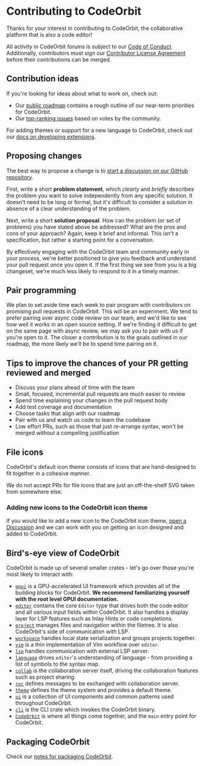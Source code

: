 ﻿# Contributing to CodeOrbit

Thanks for your interest in contributing to CodeOrbit, the collaborative platform that is also a code editor!

All activity in CodeOrbit forums is subject to our [Code of Conduct](https://CodeOrbit.dev/code-of-conduct). Additionally, contributors must sign our [Contributor License Agreement](https://CodeOrbit.dev/cla) before their contributions can be merged.

## Contribution ideas

If you're looking for ideas about what to work on, check out:

- Our [public roadmap](https://CodeOrbit.dev/roadmap) contains a rough outline of our near-term priorities for CodeOrbit.
- Our [top-ranking issues](https://github.com/CodeOrbit-industries/CodeOrbit/issues/5393) based on votes by the community.

For adding themes or support for a new language to CodeOrbit, check out our [docs on developing extensions](https://CodeOrbit.dev/docs/extensions/developing-extensions).

## Proposing changes

The best way to propose a change is to [start a discussion on our GitHub repository](https://github.com/CodeOrbit-industries/CodeOrbit/discussions).

First, write a short **problem statement**, which _clearly_ and _briefly_ describes the problem you want to solve independently from any specific solution. It doesn't need to be long or formal, but it's difficult to consider a solution in absence of a clear understanding of the problem.

Next, write a short **solution proposal**. How can the problem (or set of problems) you have stated above be addressed? What are the pros and cons of your approach? Again, keep it brief and informal. This isn't a specification, but rather a starting point for a conversation.

By effectively engaging with the CodeOrbit team and community early in your process, we're better positioned to give you feedback and understand your pull request once you open it. If the first thing we see from you is a big changeset, we're much less likely to respond to it in a timely manner.

## Pair programming

We plan to set aside time each week to pair program with contributors on promising pull requests in CodeOrbit. This will be an experiment. We tend to prefer pairing over async code review on our team, and we'd like to see how well it works in an open source setting. If we're finding it difficult to get on the same page with async review, we may ask you to pair with us if you're open to it. The closer a contribution is to the goals outlined in our roadmap, the more likely we'll be to spend time pairing on it.

## Tips to improve the chances of your PR getting reviewed and merged

- Discuss your plans ahead of time with the team
- Small, focused, incremental pull requests are much easier to review
- Spend time explaining your changes in the pull request body
- Add test coverage and documentation
- Choose tasks that align with our roadmap
- Pair with us and watch us code to learn the codebase
- Low effort PRs, such as those that just re-arrange syntax, won't be merged without a compelling justification

## File icons

CodeOrbit's default icon theme consists of icons that are hand-designed to fit together in a cohesive manner.

We do not accept PRs for file icons that are just an off-the-shelf SVG taken from somewhere else.

### Adding new icons to the CodeOrbit icon theme

If you would like to add a new icon to the CodeOrbit icon theme, [open a Discussion](https://github.com/CodeOrbit-industries/CodeOrbit/discussions/new?category=ux-and-design) and we can work with you on getting an icon designed and added to CodeOrbit.

## Bird's-eye view of CodeOrbit

CodeOrbit is made up of several smaller crates - let's go over those you're most likely to interact with:

- [`gpui`](/crates/gpui) is a GPU-accelerated UI framework which provides all of the building blocks for CodeOrbit. **We recommend familiarizing yourself with the root level GPUI documentation.**
- [`editor`](/crates/editor) contains the core `Editor` type that drives both the code editor and all various input fields within CodeOrbit. It also handles a display layer for LSP features such as Inlay Hints or code completions.
- [`project`](/crates/project) manages files and navigation within the filetree. It is also CodeOrbit's side of communication with LSP.
- [`workspace`](/crates/workspace) handles local state serialization and groups projects together.
- [`vim`](/crates/vim) is a thin implementation of Vim workflow over `editor`.
- [`lsp`](/crates/lsp) handles communication with external LSP server.
- [`language`](/crates/language) drives `editor`'s understanding of language - from providing a list of symbols to the syntax map.
- [`collab`](/crates/collab) is the collaboration server itself, driving the collaboration features such as project sharing.
- [`rpc`](/crates/rpc) defines messages to be exchanged with collaboration server.
- [`theme`](/crates/theme) defines the theme system and provides a default theme.
- [`ui`](/crates/ui) is a collection of UI components and common patterns used throughout CodeOrbit.
- [`cli`](/crates/cli) is the CLI crate which invokes the CodeOrbit binary.
- [`CodeOrbit`](/crates/CodeOrbit) is where all things come together, and the `main` entry point for CodeOrbit.

## Packaging CodeOrbit

Check our [notes for packaging CodeOrbit](https://CodeOrbit.dev/docs/development/linux#notes-for-packaging-CodeOrbit).
